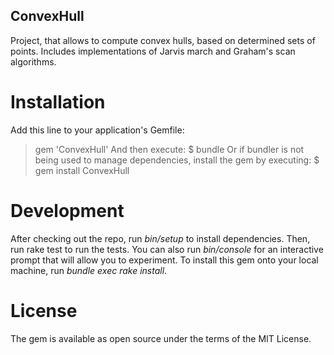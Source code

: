 ## ConvexHull
Project, that allows to compute convex hulls, based on determined sets of points. Includes implementations of Jarvis march and Graham's scan algorithms.

# Installation
Add this line to your application's Gemfile:
> gem 'ConvexHull'
And then execute:
> $ bundle
Or if bundler is not being used to manage dependencies, install the gem by executing:
> $ gem install ConvexHull

# Development
After checking out the repo, run *bin/setup* to install dependencies. Then, run rake test to run the tests. You can also run *bin/console* for an interactive prompt that will allow you to experiment.
To install this gem onto your local machine, run *bundle exec rake install*.

# License
The gem is available as open source under the terms of the MIT License.